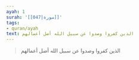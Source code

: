 ```yaml
---
ayah: 1
surah: '[[047|سورة]]'
tags:
- quran/ayah
text: الذين كفروا وصدوا عن سبيل الله أضل أعمالهم
---
```

> الذين كفروا وصدوا عن سبيل الله أضل أعمالهم
